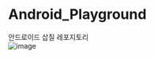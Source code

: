 # Android_Playground

안드로이드 삽질 레포지토리
<br>
![image](https://github.com/m6z1/PlayWithAndroid/assets/114990782/a1ce2602-bc03-4e44-8473-c2fd8e028879)
